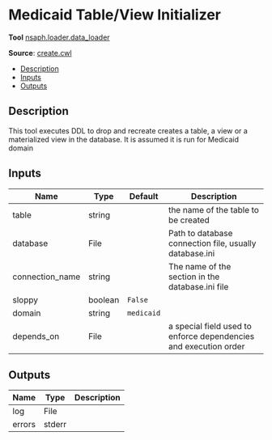 # Medicaid Table/View Initializer
**Tool** 	[nsaph.loader.data_loader](../../../../platform/doc/members/data_loader.html)

**Source**: [create.cwl](../members/create_cwl.md)

<!-- toc -->

- [Description](#description)
- [Inputs](#inputs)
- [Outputs](#outputs)

<!-- tocstop -->

## Description
This tool executes DDL to drop and recreate
creates a table, a view or a materialized view in the database.
It is assumed it is run for Medicaid domain


## Inputs

| Name | Type | Default | Description |
|------|------|---------|-------------|
|table|string| |the name of the table to be created|
|database|File| |Path to database connection file, usually database.ini|
|connection_name|string| |The name of the section in the database.ini file|
|sloppy|boolean|`False`| |
|domain|string|`medicaid`| |
|depends_on|File| |a special field used to enforce dependencies and execution order|

## Outputs

| Name | Type | Description |
|------|------|-------------|
|log|File| |
|errors|stderr| |
